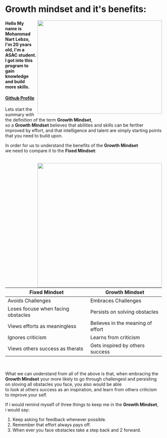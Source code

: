 # Growth mindset and it's benefits:

<img align="right" width="400" height="300" src="https://metrifit.com/wp-content/uploads/2020/08/growthmindsetlandscape.jpg">

#### Hello My name is Mohammad Nart Lebzo, I'm 20 years old, I'm a ASAC student. <br>I got into this program to gain knowledge and build more skills.
#### [Github  Profile](https://github.com/mohammadlebzo)

Lets start the summary with the definition of the term **Growth Mindset**,<br>
so a **Growth Mindset** believes that abilities and skills can be ferther improved by effort,
and that intelligence and talent are simply starting points that you need to build upon.<br>

In order for us to understand the benefits of the **Growth Mindset** <br>
we need to compare it to the **Fixed Mindset**:

<br><img align="right" width="400" height="400" src="https://i1.wp.com/www.brainpickings.org/wp-content/uploads/2012/04/taschen_informationgraphics10.jpg?w=680&ssl=1">

| **Fixed Mindset**        | **Growth Mindset**        |
|--------------------------|---------------------------|
| Avoids Challenges | Embraces Challenges |
| Loses focuse when facing obstacles | Persists on solving obstacles |
| Views efforts as meaningless | Believes in the meaning of effort |
| Ignores criticism | Learns from criticism |
| Views others success as therats | Gets inspired by others success |
<br>

What we can understand from all of the above is that, when embracing the <br>**Growth Mindset** your 
more likely to go through challengesl and persisting on sloving all obstacles you face, you also
would be able <br>to look at others success as an inspiration, and learn from others criticism to 
improve your self.

If i would remind myself of three things to keep me in the **Growth Mindset**, <br> i would say:<br>
1. Keep asking for feedback whenever possible.
2. Remember that effort always pays off.
3. When ever you face obstacles take a step back and 2 forward.
